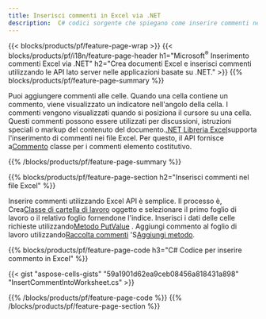 ```yaml
---
title: Inserisci commenti in Excel via .NET
description:  C# codici sorgente che spiegano come inserire commenti nei file Excel Microsoft utilizzando la libreria .NET.
---
```

{{< blocks/products/pf/feature-page-wrap >}}
{{< blocks/products/pf/i18n/feature-page-header h1="Microsoft<sup>&reg;</sup> Inserimento commenti Excel via .NET" h2="Crea documenti Excel e inserisci commenti utilizzando le API lato server nelle applicazioni basate su .NET." >}}
{{% blocks/products/pf/feature-page-summary %}}

 Puoi aggiungere commenti alle celle. Quando una cella contiene un commento, viene visualizzato un indicatore nell'angolo della cella. I commenti vengono visualizzati quando si posiziona il cursore su una cella. Questi commenti possono essere utilizzati per discussioni, istruzioni speciali o markup del contenuto del documento.[.NET Libreria Excel](/cells/it/net/)supporta l'inserimento di commenti nei file Excel. Per questo, il API fornisce a[Commento](https://reference.aspose.com/cells/net/aspose.cells/comment) classe per i commenti elemento costitutivo.

{{% /blocks/products/pf/feature-page-summary %}}

{{% blocks/products/pf/feature-page-section h2="Inserisci commenti nel file Excel" %}}

 Inserire commenti utilizzando Excel API è semplice. Il processo è, Crea[Classe di cartella di lavoro](https://reference.aspose.com/cells/net/aspose.cells/workbook) oggetto e selezionare il primo foglio di lavoro o il relativo foglio fornendone l'indice. Inserisci i dati delle celle richieste utilizzando[Metodo PutValue](https://reference.aspose.com/cells/net/aspose.cells/cell/methods/putvalue/index) . Aggiungi commento al foglio di lavoro utilizzando[Raccolta commenti](https://reference.aspose.com/cells/net/aspose.cells/commentcollection) 'S[Aggiungi metodo](https://reference.aspose.com/cells/net/aspose.cells.commentcollection/add/methods/1).

{{% blocks/products/pf/feature-page-code h3="C# Codice per inserire commento in Excel" %}}

{{< gist "aspose-cells-gists" "59a1901d62ea9ceb08456a818431a898" "InsertCommentIntoWorksheet.cs" >}}

{{% /blocks/products/pf/feature-page-code %}}
{{% /blocks/products/pf/feature-page-section %}}
